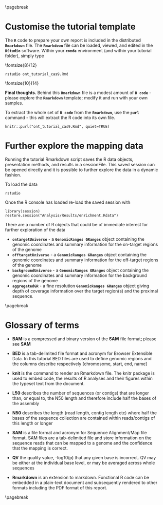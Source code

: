 \pagebreak

# Customise the tutorial template

The **`R`** code to prepare your own report is included in the distributed **`Rmarkdown`** file. The **`Rmarkdown`** file can be loaded, viewed, and edited in the **`RStudio`** software. Within your **`conda`** environment (and within your tutorial folder), simply type

\fontsize{8}{12}
```
rstudio ont_tutorial_cas9.Rmd
```
\fontsize{10}{14}




**Final thoughts.** Behind this **`Rmarkdown`** file is a modest amount of **`R code`** - please explore the **`Rmarkdown`** template; modify it and run with your own samples.

To extract the whole set of **`R code`** from the **`Rmarkdown`**, use the **`purl`** command - this will extract the R code into its own file.

```
knitr::purl("ont_tutorial_cas9.Rmd", quiet=TRUE)
```


# Further explore the mapping data

Running the tutorial Rmarkdown script saves the R data objects, presentation methods, and results in a sessionFile. This saved session can be opened directly and it is possible to further explore the data in a dynamic fashion.

To load the data

```
rstudio
```

Once the R console has loaded re-load the saved session with

```
library(session)
restore.session("Analysis/Results/enrichment.Rdata")
```

There are a number of R objects that could be of immediate interest for further exploration of the data

* **`ontargetUniverse`** - a **`GenomicRanges GRanges`** object containing the genomic coordinates and summary information for the on-target regions of the genome
* **`offtargetUniverse`** - a **`GenomicRanges GRanges`** object containing the genomic coordinates and summary information for the off-target regions of the genome
* **`backgroundUniverse`** - a **`GenomicRanges GRanges`** object containing the genomic coordinates and summary information for the background regions of the genome
* **`aggregatedGR`**  - a fine resolution **`GenomicRanges GRanges`** object giving depth of coverage information over the target region(s) and the proximal sequence.



\pagebreak

# Glossary of terms

* __BAM__ is a compressed and binary version of the __SAM__ file format; please see __SAM__

* __BED__ is a tab-delimited file format and acronym for Browser Extensible Data. In this tutorial BED files are used to define genomic regions and the columns describe respectively [chromosome, start, end, name]

* __knit__ is the command to render an Rmarkdown file. The knitr package is used to embed code, the results of R analyses and their figures within the typeset text from the document. 

* __L50__  describes the number of sequences (or contigs) that are longer than, or equal to, the N50 length and therefore include half the bases of the assembly

* __N50__  describes the length (read length, contig length etc) where half the bases of the sequence collection are contained within reads/contigs of this length or longer

* __SAM__ is a file format and acronym for Sequence Alignment/Map file format. SAM files are a tab-delimited file and store information on the sequence reads that can be mapped to a genome and the confidence that the mapping is correct.

* __QV__  the quality value, -log10(p) that any given base is incorrect. QV may be either at the individual base level, or may be averaged across whole sequences

* __Rmarkdown__ is an extension to markdown. Functional R code can be embedded in a plain-text document and subsequently rendered to other formats including the PDF format of this report.


\pagebreak



